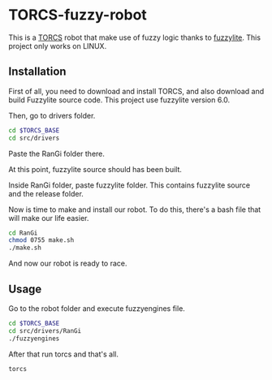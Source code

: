 # TORCS-fuzzy-robot
This is a [TORCS](http://torcs.sourceforge.net/) robot that make use of fuzzy logic thanks to [fuzzylite](https://github.com/fuzzylite/fuzzylite).
This project only works on LINUX.

## Installation

First of all, you need to download and install TORCS, and also download and build Fuzzylite source code. This project use fuzzylite version 6.0.

Then, go to drivers folder.

```bash
cd $TORCS_BASE
cd src/drivers
```

Paste the RanGi folder there. 

At this point, fuzzylite source should has been built.

Inside RanGi folder, paste fuzzylite folder. This contains fuzzylite source and the release folder.

Now is time to make and install our robot. To do this, there's a bash file that will make our life easier.

```bash
cd RanGi
chmod 0755 make.sh
./make.sh
```

And now our robot is ready to race.

## Usage

Go to the robot folder and execute fuzzyengines file.

```bash
cd $TORCS_BASE
cd src/drivers/RanGi
./fuzzyengines
```

After that run torcs and that's all.

```bash
torcs
```

